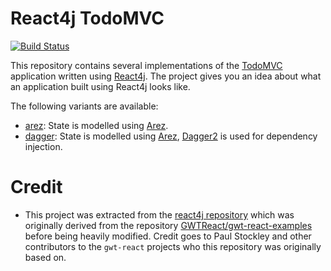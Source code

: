 # React4j TodoMVC

[![Build Status](https://secure.travis-ci.org/react4j/react4j-todomvc.png?branch=master)](http://travis-ci.org/react4j/react4j-todomvc)

This repository contains several implementations of the [TodoMVC](http://todomvc.com/) application written using
[React4j](https://react4j.github.io). The project gives you an idea about what an application built using React4j
looks like.

The following variants are available:

* [arez](https://github.com/react4j/react4j-todomvc/tree/arez): State is modelled using
  [Arez](https://arez.github.io).
* [dagger](https://github.com/react4j/react4j-todomvc/tree/dagger): State is modelled using
  [Arez](https://arez.github.io), [Dagger2](https://google.github.io/dagger) is used for dependency
  injection.

# Credit

* This project was extracted from the [react4j repository](https://github.com/react4j/react4j) which was originally
  derived from the repository [GWTReact/gwt-react-examples](https://github.com/GWTReact/gwt-react-examples) before
  being heavily modified. Credit goes to Paul Stockley and other contributors to the `gwt-react` projects who this
  repository was originally based on.

